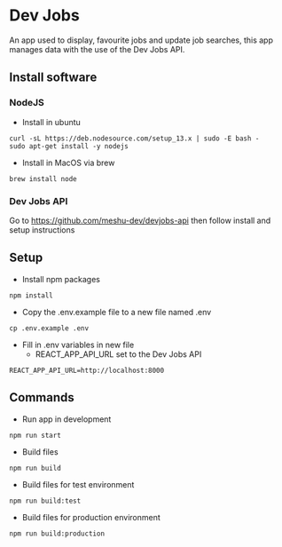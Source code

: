 # Dev Jobs

An app used to display, favourite jobs and update job searches, this app manages data with the use of the Dev Jobs API. 

## Install software
### NodeJS
- Install in ubuntu
```
curl -sL https://deb.nodesource.com/setup_13.x | sudo -E bash -
sudo apt-get install -y nodejs
```
- Install in MacOS via brew 
```
brew install node
```
### Dev Jobs API
Go to https://github.com/meshu-dev/devjobs-api then follow install and setup instructions

## Setup 
- Install npm packages
```
npm install
```
- Copy the .env.example file to a new file named .env
```
cp .env.example .env
```
- Fill in .env variables in new file
    - REACT_APP_API_URL set to the Dev Jobs API
```
REACT_APP_API_URL=http://localhost:8000
```
## Commands
- Run app in development
```
npm run start
```
- Build files
```
npm run build
```
- Build files for test environment
```
npm run build:test
```
- Build files for production environment
```
npm run build:production
```
